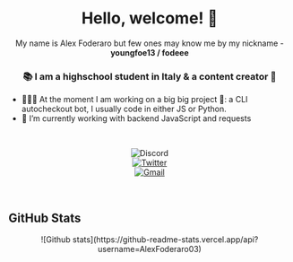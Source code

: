<h1 align="center"> Hello, welcome! 👋 </h1>
<p align="center">My name is Alex Foderaro but few ones may know me by my nickname - <b>youngfoe13 / fodeee</b><p>
<h3 align="center">📚 I am a highschool student in Italy & a content creator 👟</h3>

- 👨🏽‍💻 At the moment I am working on a big big project 👀: a CLI autocheckout bot, I usually code in either JS or Python.
- 🎰 I’m currently working with backend JavaScript and requests

<br>

<p align="center">
  <img src="https://img.shields.io/badge/fodeee%?style=flat&logo=discord&logoColor=white" alt="Discord">
  <br>
<a href="https://twitter.com/youngfoe13" target="_blank"><img src="https://img.shields.io/badge/@AlexFoderaro03-%230077B5.svg?&style=flat&logo=twitter&logoColor=white&link=https://twitter.com/youngfoe13" alt="Twitter"></a>
  <br>
<a href="mailto:alexfoderaro2003@gmail.com" target="_blank"><img src="https://img.shields.io/badge/-alexfoderaro2003@gmail.com-c14438?style=flat&logo=Gmail&logoColor=white&link=mailto:alexfoderaro2003@gmail.com" alt="Gmail"></a>
</p>

<br>

## GitHub Stats 

<p align="center">![Github stats](https://github-readme-stats.vercel.app/api?username=AlexFoderaro03)</p>
